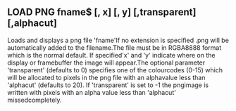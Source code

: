 ## LOAD PNG fname$ [, x] [, y] [,transparent] [,alphacut]

Loads and displays a png file 'fname'If no extension is specified .png will be automatically added to the filename.The file must be in RGBA8888 format which is the normal default. If specified'x' and 'y' indicate where on the display or framebuffer the image will appear.The optional parameter 'transparent' (defaults to 0) specifies one of the colourcodes (0-15) which will be allocated to pixels in the png file with an alphavalue less than 'alphacut' (defaults to 20). If 'transparent' is set to -1 the pngimage is written with pixels with an alpha value less than 'alphacut' missedcompletely.